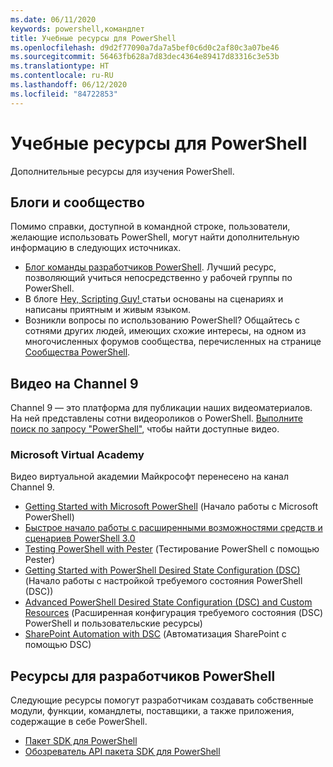 ```yaml
---
ms.date: 06/11/2020
keywords: powershell,командлет
title: Учебные ресурсы для PowerShell
ms.openlocfilehash: d9d2f77090a7da7a5bef0c6d0c2af80c3a07be46
ms.sourcegitcommit: 56463fb628a7d83dec4364e89417d83316c3e53b
ms.translationtype: HT
ms.contentlocale: ru-RU
ms.lasthandoff: 06/12/2020
ms.locfileid: "84722853"
---
```

# <a name="powershell-learning-resources"></a>Учебные ресурсы для PowerShell

Дополнительные ресурсы для изучения PowerShell.

## <a name="blogs-and-community"></a>Блоги и сообщество

Помимо справки, доступной в командной строке, пользователи, желающие использовать PowerShell, могут найти дополнительную информацию в следующих источниках.

- [Блог команды разработчиков PowerShell](https://devblogs.microsoft.com/powershell/). Лучший ресурс, позволяющий учиться непосредственно у рабочей группы по PowerShell.
- В блоге [Hey, Scripting Guy! ](https://devblogs.microsoft.com/scripting/) статьи основаны на сценариях и написаны приятным и живым языком.
- Возникли вопросы по использованию PowerShell? Общайтесь с сотнями других людей, имеющих схожие интересы, на одном из многочисленных форумов сообщества, перечисленных на странице [Сообщества PowerShell](/powershell/scripting/community/community-support).

## <a name="channel-9-videos"></a>Видео на Channel 9

Channel 9 — это платформа для публикации наших видеоматериалов. На ней представлены сотни видеороликов о PowerShell. [Выполните поиск по запросу "PowerShell"](https://channel9.msdn.com/Tags/powershell), чтобы найти доступные видео.

### <a name="microsoft-virtual-academy"></a>Microsoft Virtual Academy

Видео виртуальной академии Майкрософт перенесено на канал Channel 9.

- [Getting Started with Microsoft PowerShell](https://channel9.msdn.com/Series/Getting-Started-with-Microsoft-PowerShell) (Начало работы с Microsoft PowerShell)
- [Быстрое начало работы с расширенными возможностями средств и сценариев PowerShell 3.0](https://channel9.msdn.com/Series/Advanced-Tools-and-Scripting-with-PowerShell-3.0-Jump-Start)
- [Testing PowerShell with Pester](https://channel9.msdn.com/Series/Testing-PowerShell-with-Pester) (Тестирование PowerShell с помощью Pester)
- [Getting Started with PowerShell Desired State Configuration (DSC)](https://channel9.msdn.com/Series/Getting-Started-with-PowerShell-DSC) (Начало работы с настройкой требуемого состояния PowerShell (DSC))
- [Advanced PowerShell Desired State Configuration (DSC) and Custom Resources](https://channel9.msdn.com/Series/Advanced-PowerShell-DSC-and-Custom-Resources) (Расширенная конфигурация требуемого состояния (DSC) PowerShell и пользовательские ресурсы)
- [SharePoint Automation with DSC](https://channel9.msdn.com/Series/SharePoint-Automation-with-DSC) (Автоматизация SharePoint с помощью DSC)

## <a name="resources-for-powershell-developers"></a>Ресурсы для разработчиков PowerShell

Следующие ресурсы помогут разработчикам создавать собственные модули, функции, командлеты, поставщики, а также приложения, содержащие в себе PowerShell.

- [Пакет SDK для PowerShell](/powershell/scripting/developer/windows-powershell)
- [Обозреватель API пакета SDK для PowerShell](/dotnet/api/system.management.automation)

